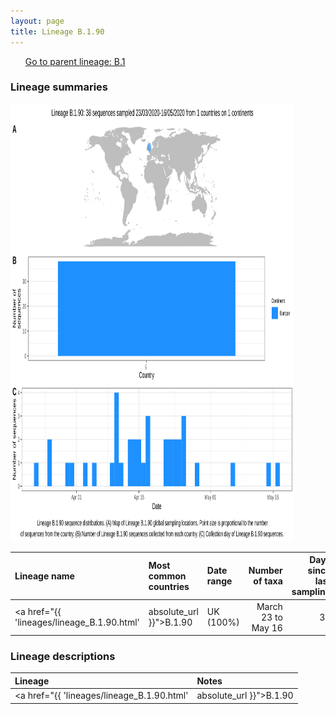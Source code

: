 ```yaml
---
layout: page
title: Lineage B.1.90
---
```




<p>
<ul class="actions small">
	 <a href="{{ 'lineages/lineage_B.1.1.1.html' | absolute_url }}" class="button special fit">Go to parent lineage: B.1</a>
</ul>
</p>
<h3> Lineage summaries</h3>

<img src="../assets/images/B.1.90.svg" alt="B.1.90 lineage summary figure" width="90%" height="700px" />


| Lineage name | Most common countries | Date range | Number of taxa |  Days since last sampling | Known Travel | Recall value |
|:-----|:-----|:-------|-------:|-------:|:---------|--------:|
| <a href="{{ 'lineages/lineage_B.1.90.html' | absolute_url }}">B.1.90</a> | UK (100%) | March 23 to May 16 | 38 | 98 |  | 0.89 |

<h3>Lineage descriptions</h3>

| Lineage | Notes |
|:-----|:-----|
| <a href="{{ 'lineages/lineage_B.1.90.html' | absolute_url }}">B.1.90</a> | Scottish lineage |

